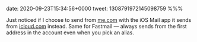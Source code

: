 date: 2020-09-23T15:34:56+0000
tweet: 1308791972145098759
%%%

Just noticed if I choose to send from [me.com](http://me.com) with the iOS Mail app it sends from [icloud.com](http://icloud.com) instead. Same for Fastmail — always sends from the first address in the account even when you pick an alias.
